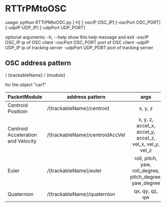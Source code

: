 # RTTrPMtoOSC

usage: python RTTrPMtoOSC.py [-h] [-oscIP OSC_IP] [-oscPort OSC_PORT] [-udpIP UDP_IP] [-udpPort UDP_PORT]

optional arguments:
  -h, --help         show this help message and exit
  -oscIP OSC_IP      ip of OSC client
  -oscPort OSC_PORT  port of OSC client
  -udpIP UDP_IP      ip of tracking server
  -udpPort UDP_PORT  port of tracking server


## OSC address pattern

/ {trackableName} / {module}

for the object "car1"

|PacketModule| address pattern               | args           |
|------| -------------------- |:-------------:| 
|Centroid Positioin|/{trackableName}/centroid       | x, y, z     | 
|Centroid Acceleration and Velocity|/{trackableName}/centroidAccVel | x, y, z, accel_x, accel_y, accel_z, vel_x, vel_y, vel_z     |
|Euler|/{trackableName}/euler | roll, pitch, yaw, roll_degree, pitch_degree, yaw_degree    |
|Quaternion |/{trackableName}/quaternion     | qx, qy, qz, qw |
